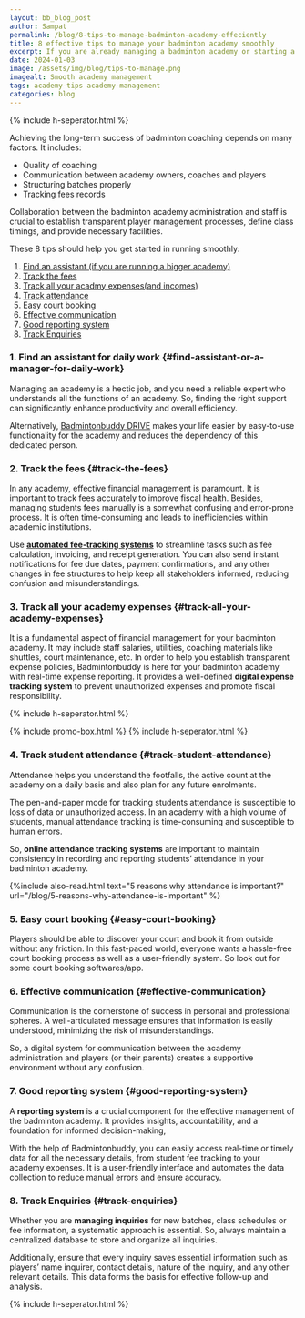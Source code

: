 ```yaml
---
layout: bb_blog_post
author: Sampat
permalink: /blog/8-tips-to-manage-badminton-academy-effeciently
title: 8 effective tips to manage your badminton academy smoothly
excerpt: If you are already managing a badminton academy or starting a new one, this article is for you. 
date: 2024-01-03
image: /assets/img/blog/tips-to-manage.png
imagealt: Smooth academy management
tags: academy-tips academy-management
categories: blog
---
```

{% include h-seperator.html %}

Achieving the long-term success of badminton coaching depends on many factors. It includes:

- Quality of coaching
- Communication between academy owners, coaches and players
- Structuring batches properly
- Tracking fees records

Collaboration between the badminton academy administration and staff is crucial to establish transparent player management processes, define class timings, and provide necessary facilities.

These 8 tips should help you get started in running smoothly: 

1. [Find an assistant (if you are running a bigger academy)](#find-assistant-or-a-manager-for-daily-work)
2. [Track the fees](#track-the-fees)
3. [Track all your acadmy expenses(and incomes)](#track-all-your-academy-expenses)
4. [Track attendance](#track-student-attendance)
5. [Easy court booking](#easy-court-booking)
6. [Effective communication](#effective-communication)
7. [Good reporting system](#good-reporting-system)
8. [Track Enquiries](#track-enquiries)


### 1. Find an assistant for daily work {#find-assistant-or-a-manager-for-daily-work}

 Managing an academy is a hectic job, and you need a reliable expert who understands all the functions of an academy. So, finding the right support can significantly enhance productivity and overall efficiency. 

Alternatively, [Badmintonbuddy DRIVE](https://badmintonbuddy.com) makes your life easier by easy-to-use functionality for the academy and reduces the dependency of this dedicated person.


### 2. Track the fees {#track-the-fees}

In any academy, effective financial management is paramount. It is important to track fees accurately to improve fiscal health. Besides, managing students fees manually is a somewhat confusing and error-prone process. It is often time-consuming and leads to inefficiencies within academic institutions.

Use [**automated fee-tracking systems**](https://badmintonbuddy.com)  to streamline tasks such as fee calculation, invoicing, and receipt generation. You can also send instant notifications for fee due dates, payment confirmations, and any other changes in fee structures to help keep all stakeholders informed, reducing confusion and misunderstandings.


### 3. Track all your academy expenses {#track-all-your-academy-expenses}

It is a fundamental aspect of financial management for your badminton academy. It may include staff salaries, utilities, coaching materials like shuttles, court maintenance, etc. In order to help you establish transparent expense policies, Badmintonbuddy is here for your badminton academy with real-time expense reporting. It provides a well-defined **digital expense tracking system** to prevent unauthorized expenses and promote fiscal responsibility.

{% include h-seperator.html %}

{% include promo-box.html %}
{% include h-seperator.html %}

### 4. Track student attendance {#track-student-attendance}

Attendance helps you understand the footfalls, the active count at the academy on a daily basis and also plan for any future enrolments. 

The pen-and-paper mode for tracking students attendance is susceptible to loss of data or unauthorized access. In an academy with a high volume of students, manual attendance tracking is time-consuming and susceptible to human errors. 

So, **online attendance tracking systems** are important to maintain consistency in recording and reporting students’ attendance in your badminton academy.

{%include also-read.html text="5 reasons why attendance is important?" url="/blog/5-reasons-why-attendance-is-important" %}


### 5. Easy court booking {#easy-court-booking}
Players should be able to discover your court and book it from outside without any friction. In this fast-paced world, everyone wants a hassle-free court booking process as well as a user-friendly system.
So look out for some court booking softwares/app.


### 6. Effective communication {#effective-communication}

Communication is the cornerstone of success in personal and professional spheres. A well-articulated message ensures that information is easily understood, minimizing the risk of misunderstandings.

So, a digital system for communication between the academy administration and players (or their parents) creates a supportive environment without any confusion.


### 7. Good reporting system {#good-reporting-system}

A **reporting system** is a crucial component for the effective management of the badminton academy. It provides insights, accountability, and a foundation for informed decision-making,

With the help of Badmintonbuddy, you can easily access real-time or timely data for all the necessary details, from student fee tracking to your academy expenses. It is a user-friendly interface and automates the data collection to reduce manual errors and ensure accuracy. 


### 8. Track Enquiries {#track-enquiries}

Whether you are **managing inquiries** for new batches, class schedules or fee information, a systematic approach is essential. So, always maintain a centralized database to store and organize all inquiries.

Additionally, ensure that every inquiry saves essential information such as players’ name inquirer, contact details, nature of the inquiry, and any other relevant details. This data forms the basis for effective follow-up and analysis.

{% include h-seperator.html %}
